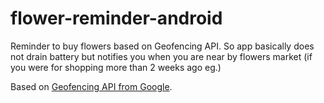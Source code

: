 # flower-reminder-android
Reminder to buy flowers based on Geofencing API. So app basically does not drain battery but notifies you when you are near by flowers market (if you were for shopping more than 2 weeks ago eg.)

Based on [Geofencing API from Google](https://developer.android.com/training/location/geofencing.html).
